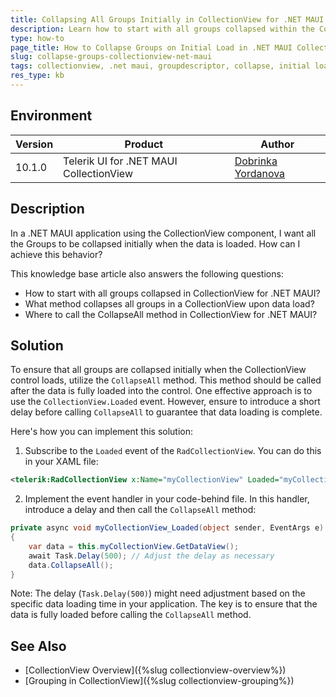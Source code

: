 ```yaml
---
title: Collapsing All Groups Initially in CollectionView for .NET MAUI
description: Learn how to start with all groups collapsed within the CollectionView control in .NET MAUI applications.
type: how-to
page_title: How to Collapse Groups on Initial Load in .NET MAUI CollectionView
slug: collapse-groups-collectionview-net-maui
tags: collectionview, .net maui, groupdescriptor, collapse, initial load
res_type: kb
---
```


## Environment

| Version | Product | Author | 
| --- | --- | ---- | 
| 10.1.0 | Telerik UI for .NET MAUI CollectionView | [Dobrinka Yordanova](https://www.telerik.com/blogs/author/dobrinka-yordanova) | 

## Description

In a .NET MAUI application using the CollectionView component, I want all the Groups to be collapsed initially when the data is loaded. How can I achieve this behavior?

This knowledge base article also answers the following questions:
- How to start with all groups collapsed in CollectionView for .NET MAUI?
- What method collapses all groups in a CollectionView upon data load?
- Where to call the CollapseAll method in CollectionView for .NET MAUI?

## Solution

To ensure that all groups are collapsed initially when the CollectionView control loads, utilize the `CollapseAll` method. This method should be called after the data is fully loaded into the control. One effective approach is to use the `CollectionView.Loaded` event. However, ensure to introduce a short delay before calling `CollapseAll` to guarantee that data loading is complete. 

Here's how you can implement this solution:

1. Subscribe to the `Loaded` event of the `RadCollectionView`. You can do this in your XAML file:

```xml
<telerik:RadCollectionView x:Name="myCollectionView" Loaded="myCollectionView_Loaded">
```

2. Implement the event handler in your code-behind file. In this handler, introduce a delay and then call the `CollapseAll` method:

```csharp
private async void myCollectionView_Loaded(object sender, EventArgs e)
{
    var data = this.myCollectionView.GetDataView();
    await Task.Delay(500); // Adjust the delay as necessary
    data.CollapseAll();
}
```

Note: The delay (`Task.Delay(500)`) might need adjustment based on the specific data loading time in your application. The key is to ensure that the data is fully loaded before calling the `CollapseAll` method.

## See Also

- [CollectionView Overview]({%slug collectionview-overview%})
- [Grouping in CollectionView]({%slug collectionview-grouping%})
